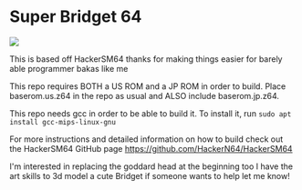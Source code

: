 #  Super Bridget 64

![](https://i.imgur.com/mCCwNdg.jpg)

This is based off HackerSM64 thanks for making things easier for barely able programmer bakas like me


This repo requires BOTH a US ROM and a JP ROM in order to build. Place baserom.us.z64 in the repo as usual and ALSO include baserom.jp.z64.

This repo needs gcc in order to be able to build it. To install it, run `sudo apt install gcc-mips-linux-gnu`

For more instructions and detailed information on how to build check out the HackerSM64 GitHub page
https://github.com/HackerN64/HackerSM64

I'm interested in replacing the goddard head at the beginning too I have the art skills to 3d model a cute Bridget if someone wants to help let me know!
